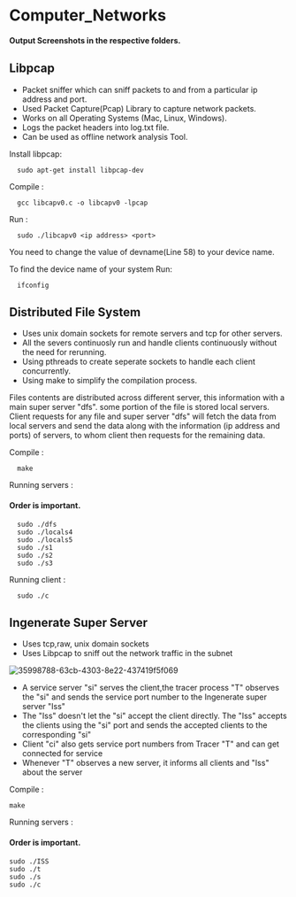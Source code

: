 # Computer_Networks

#### Output Screenshots in the respective folders.

## Libpcap

* Packet sniffer which can sniff packets to and from a particular ip address and port.
* Used Packet Capture(Pcap) Library to capture network packets.
* Works on all Operating Systems (Mac, Linux, Windows).
* Logs the packet headers into log.txt file.
* Can be used as offline network analysis Tool.

Install libpcap:
```
  sudo apt-get install libpcap-dev
```
Compile :
```
  gcc libcapv0.c -o libcapv0 -lpcap
```
Run :
```
  sudo ./libcapv0 <ip address> <port>
```
You need to change the value of devname(Line 58) to your device name.

To find the device name of your system Run:
```
  ifconfig
```

## Distributed File System

* Uses unix domain sockets for remote servers and tcp for other servers.
* All the severs continuosly run and handle clients continuously without the need for rerunning.
* Using pthreads to create seperate sockets to handle each client concurrently.
* Using make to simplify the compilation process.

Files contents are distributed across different server, this information with a main super server "dfs". some portion of the file is stored local servers. Client requests for any file and super server "dfs" will fetch the data from local servers and send the data along with the information (ip address and ports) of servers, to whom client then requests for the remaining data.

Compile :
```
  make
```
Running servers : 
#### Order is important.
```
  sudo ./dfs
  sudo ./locals4
  sudo ./locals5
  sudo ./s1
  sudo ./s2
  sudo ./s3
```
Running client :
```
  sudo ./c
```

## Ingenerate Super Server

* Uses tcp,raw, unix domain sockets
* Uses Libpcap to sniff out the network traffic in the subnet


![35998788-63cb-4303-8e22-437419f5f069](https://github.com/Vijayadityaraj-source/Computer_Networks/assets/103420230/ae04fa4a-ee00-4fb1-b3be-246c6f7a31a4)

* A service server "si" serves the client,the tracer process "T" observes the "si" and sends the service port number to the Ingenerate super server "Iss"
* The "Iss" doesn't let the "si" accept the client directly. The "Iss" accepts the clients using the "si" port and sends the accepted clients to the corresponding "si"
* Client "ci" also gets service port numbers from Tracer "T" and can get connected for service
* Whenever "T" observes a new server, it informs all clients and "Iss" about the server

Compile :
```
make
```

Running servers : 
#### Order is important.

```
sudo ./ISS
sudo ./t
sudo ./s
sudo ./c
```
